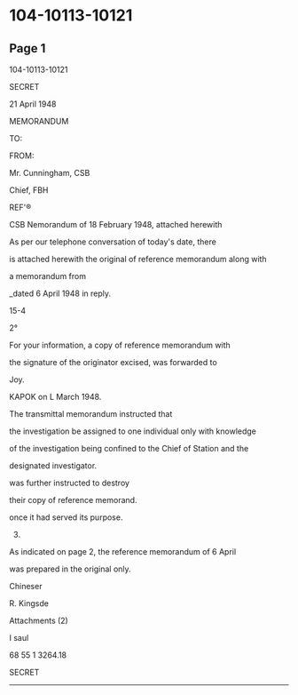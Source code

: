 # 104-10113-10121

## Page 1

104-10113-10121

SECRET

21 April 1948

MEMORANDUM

TO:

FROM:

Mr. Cunningham, CSB

Chief, FBH

REF'®

CSB Nemorandum of 18 February 1948, attached herewith

As per our telephone conversation of today's date, there

is attached herewith the original of reference memorandum along with

a memorandum from

_dated 6 April 1948 in reply.

15-4

2°

For your information, a copy of reference memorandum with

the signature of the originator excised, was forwarded to

Joy.

KAPOK on L March 1948.

The transmittal memorandum instructed that

the investigation be assigned to one individual only with knowledge

of the investigation being confined to the Chief of Station and the

designated investigator.

was further instructed to destroy

their copy of reference memorand.

once it had served its purpose.

3.

As indicated on page 2, the reference memorandum of 6 April

was prepared in the original only.

Chineser

R. Kingsde

Attachments (2)

I saul

68 55 1 3264.18

SECRET

---

